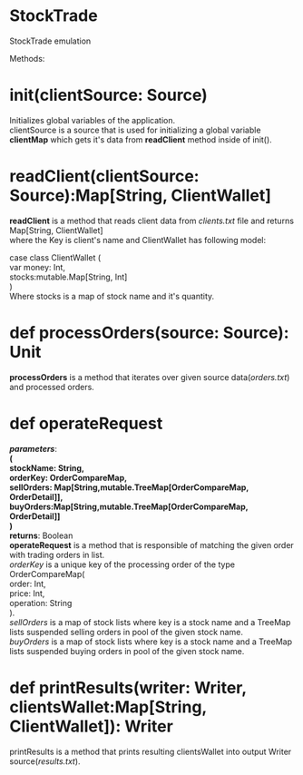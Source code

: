 # StockTrade
StockTrade emulation

Methods:

# init(clientSource: Source)
Initializes global variables of the application.   
clientSource is a source that is used for initializing a global variable **clientMap** which gets it's data from **readClient** method inside of init().

# readClient(clientSource: Source):Map[String, ClientWallet]  

**readClient** is a method that reads client data from *clients.txt* file and returns Map[String, ClientWallet]  
where the Key is client's name and ClientWallet has following model:

case class ClientWallet (  
                        var money: Int,  
                        stocks:mutable.Map[String, Int]  
                        )  
Where stocks is a map of stock name and it's quantity.

# def processOrders(source: Source): Unit

**processOrders** is a method that iterates over given source data(*orders.txt*)  
and processed orders.

# def operateRequest  

_**parameters**_:  
**(  
stockName: String,  
orderKey: OrderCompareMap,  
sellOrders: Map[String,mutable.TreeMap[OrderCompareMap, OrderDetail]],  
buyOrders:Map[String,mutable.TreeMap[OrderCompareMap, OrderDetail]]  
)**  
**returns**: Boolean  
**operateRequest** is a method that is responsible of matching the given order with trading orders in list.  
*orderKey* is a unique key of the processing order of the type OrderCompareMap(  
                            order: Int,  
                            price: Int,  
                            operation: String  
                          ).    
*sellOrders* is a map of stock lists where key is a stock name and a TreeMap lists suspended selling orders in pool of the given stock name.  
*buyOrders* is a map of stock lists where key is a stock name and a TreeMap lists suspended buying orders in pool of the given stock name.


# def printResults(writer: Writer, clientsWallet:Map[String, ClientWallet]): Writer  
printResults is a method that prints resulting clientsWallet into output Writer source(*results.txt*).
